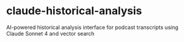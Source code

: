 # claude-historical-analysis
AI-powered historical analysis interface for podcast transcripts using Claude Sonnet 4 and vector search
